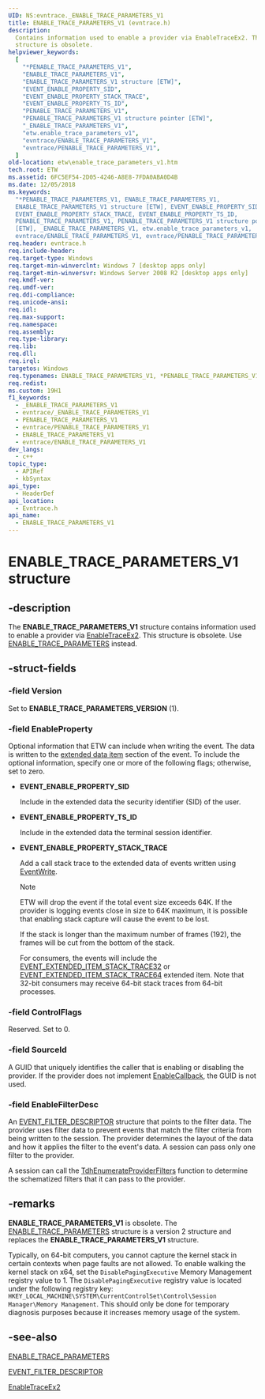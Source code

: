 ```yaml
---
UID: NS:evntrace._ENABLE_TRACE_PARAMETERS_V1
title: ENABLE_TRACE_PARAMETERS_V1 (evntrace.h)
description:
  Contains information used to enable a provider via EnableTraceEx2. This
  structure is obsolete.
helpviewer_keywords:
  [
    "*PENABLE_TRACE_PARAMETERS_V1",
    "ENABLE_TRACE_PARAMETERS_V1",
    "ENABLE_TRACE_PARAMETERS_V1 structure [ETW]",
    "EVENT_ENABLE_PROPERTY_SID",
    "EVENT_ENABLE_PROPERTY_STACK_TRACE",
    "EVENT_ENABLE_PROPERTY_TS_ID",
    "PENABLE_TRACE_PARAMETERS_V1",
    "PENABLE_TRACE_PARAMETERS_V1 structure pointer [ETW]",
    "_ENABLE_TRACE_PARAMETERS_V1",
    "etw.enable_trace_parameters_v1",
    "evntrace/ENABLE_TRACE_PARAMETERS_V1",
    "evntrace/PENABLE_TRACE_PARAMETERS_V1",
  ]
old-location: etw\enable_trace_parameters_v1.htm
tech.root: ETW
ms.assetid: 6FC5EF54-2D05-4246-A8E8-7FDA0ABA0D4B
ms.date: 12/05/2018
ms.keywords:
  "*PENABLE_TRACE_PARAMETERS_V1, ENABLE_TRACE_PARAMETERS_V1,
  ENABLE_TRACE_PARAMETERS_V1 structure [ETW], EVENT_ENABLE_PROPERTY_SID,
  EVENT_ENABLE_PROPERTY_STACK_TRACE, EVENT_ENABLE_PROPERTY_TS_ID,
  PENABLE_TRACE_PARAMETERS_V1, PENABLE_TRACE_PARAMETERS_V1 structure pointer
  [ETW], _ENABLE_TRACE_PARAMETERS_V1, etw.enable_trace_parameters_v1,
  evntrace/ENABLE_TRACE_PARAMETERS_V1, evntrace/PENABLE_TRACE_PARAMETERS_V1"
req.header: evntrace.h
req.include-header:
req.target-type: Windows
req.target-min-winverclnt: Windows 7 [desktop apps only]
req.target-min-winversvr: Windows Server 2008 R2 [desktop apps only]
req.kmdf-ver:
req.umdf-ver:
req.ddi-compliance:
req.unicode-ansi:
req.idl:
req.max-support:
req.namespace:
req.assembly:
req.type-library:
req.lib:
req.dll:
req.irql:
targetos: Windows
req.typenames: ENABLE_TRACE_PARAMETERS_V1, *PENABLE_TRACE_PARAMETERS_V1
req.redist:
ms.custom: 19H1
f1_keywords:
  - _ENABLE_TRACE_PARAMETERS_V1
  - evntrace/_ENABLE_TRACE_PARAMETERS_V1
  - PENABLE_TRACE_PARAMETERS_V1
  - evntrace/PENABLE_TRACE_PARAMETERS_V1
  - ENABLE_TRACE_PARAMETERS_V1
  - evntrace/ENABLE_TRACE_PARAMETERS_V1
dev_langs:
  - c++
topic_type:
  - APIRef
  - kbSyntax
api_type:
  - HeaderDef
api_location:
  - Evntrace.h
api_name:
  - ENABLE_TRACE_PARAMETERS_V1
---
```


# ENABLE_TRACE_PARAMETERS_V1 structure

## -description

The **ENABLE_TRACE_PARAMETERS_V1** structure contains information used to enable
a provider via
[EnableTraceEx2](/windows/win32/api/evntrace/nf-evntrace-enabletraceex2). This
structure is obsolete. Use
[ENABLE_TRACE_PARAMETERS](/windows/desktop/ETW/enable-trace-parameters) instead.

## -struct-fields

### -field Version

Set to **ENABLE_TRACE_PARAMETERS_VERSION** (1).

### -field EnableProperty

Optional information that ETW can include when writing the event. The data is
written to the
[extended data item](/windows/desktop/api/evntcons/ns-evntcons-event_header_extended_data_item)
section of the event. To include the optional information, specify one or more
of the following flags; otherwise, set to zero.

- **EVENT_ENABLE_PROPERTY_SID**

  Include in the extended data the security identifier (SID) of the user.

- **EVENT_ENABLE_PROPERTY_TS_ID**

  Include in the extended data the terminal session identifier.

- **EVENT_ENABLE_PROPERTY_STACK_TRACE**

  Add a call stack trace to the extended data of events written using
  [EventWrite](/windows/desktop/api/evntprov/nf-evntprov-eventwrite).

  > [!Note]
  > ETW will drop the event if the total event size exceeds 64K. If the
  > provider is logging events close in size to 64K maximum, it is possible that
  > enabling stack capture will cause the event to be lost.

  If the stack is longer than the maximum number of frames (192), the frames
  will be cut from the bottom of the stack.

  For consumers, the events will include the
  [EVENT_EXTENDED_ITEM_STACK_TRACE32](/windows/win32/api/evntcons/ns-evntcons-event_extended_item_stack_trace64)
  or
  [EVENT_EXTENDED_ITEM_STACK_TRACE64](/windows/desktop/api/evntcons/ns-evntcons-event_extended_item_stack_trace64)
  extended item. Note that 32-bit consumers may receive 64-bit stack traces from
  64-bit processes.

### -field ControlFlags

Reserved. Set to 0.

### -field SourceId

A GUID that uniquely identifies the caller that is enabling or disabling the
provider. If the provider does not implement
[EnableCallback](/windows/desktop/api/evntprov/nc-evntprov-penablecallback), the
GUID is not used.

### -field EnableFilterDesc

An
[EVENT_FILTER_DESCRIPTOR](/windows/desktop/api/evntprov/ns-evntprov-event_filter_descriptor)
structure that points to the filter data. The provider uses filter data to
prevent events that match the filter criteria from being written to the session.
The provider determines the layout of the data and how it applies the filter to
the event's data. A session can pass only one filter to the provider.

A session can call the
[TdhEnumerateProviderFilters](/windows/desktop/api/tdh/nf-tdh-tdhenumerateproviderfilters)
function to determine the schematized filters that it can pass to the provider.

## -remarks

**ENABLE_TRACE_PARAMETERS_V1** is obsolete. The
[ENABLE_TRACE_PARAMETERS](/windows/win32/api/evntrace/ns-evntrace-enable_trace_parameters)
structure is a version 2 structure and replaces the
**ENABLE_TRACE_PARAMETERS_V1** structure.

Typically, on 64-bit computers, you cannot capture the kernel stack in certain
contexts when page faults are not allowed. To enable walking the kernel stack on
x64, set the `DisablePagingExecutive` Memory Management registry value to 1. The
`DisablePagingExecutive` registry value is located under the following registry
key:
`HKEY_LOCAL_MACHINE\SYSTEM\CurrentControlSet\Control\Session Manager\Memory Management`.
This should only be done for temporary diagnosis purposes because it increases
memory usage of the system.

## -see-also

[ENABLE_TRACE_PARAMETERS](/windows/win32/api/evntrace/ns-evntrace-enable_trace_parameters)

[EVENT_FILTER_DESCRIPTOR](/windows/desktop/api/evntprov/ns-evntprov-event_filter_descriptor)

[EnableTraceEx2](/windows/win32/api/evntrace/nf-evntrace-enabletraceex2)
